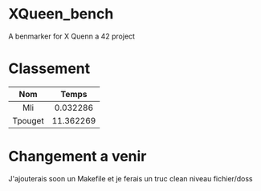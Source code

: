 # XQueen_bench
A benmarker for X Quenn a 42 project

# Classement
|   Nom   |   Temps   |
|:-------:|:---------:|
|   Mli   | 0.032286  |
| Tpouget | 11.362269 |


# Changement a venir

J'ajouterais soon un Makefile et je ferais un truc clean niveau fichier/doss
